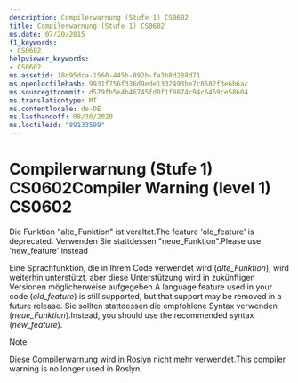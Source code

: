 ```yaml
---
description: Compilerwarnung (Stufe 1) CS0602
title: Compilerwarnung (Stufe 1) CS0602
ms.date: 07/20/2015
f1_keywords:
- CS0602
helpviewer_keywords:
- CS0602
ms.assetid: 18d95dca-1560-445b-892b-fa3b8d288d71
ms.openlocfilehash: 9931f756f336d9ede1332493be7c8582f3e6b6ac
ms.sourcegitcommit: d579fb5e4b46745fd0f1f8874c94c6469ce58604
ms.translationtype: MT
ms.contentlocale: de-DE
ms.lasthandoff: 08/30/2020
ms.locfileid: "89133599"
---
```

# <a name="compiler-warning-level-1-cs0602"></a><span data-ttu-id="19e44-103">Compilerwarnung (Stufe 1) CS0602</span><span class="sxs-lookup"><span data-stu-id="19e44-103">Compiler Warning (level 1) CS0602</span></span>

<span data-ttu-id="19e44-104">Die Funktion "alte_Funktion" ist veraltet.</span><span class="sxs-lookup"><span data-stu-id="19e44-104">The feature 'old_feature' is deprecated.</span></span> <span data-ttu-id="19e44-105">Verwenden Sie stattdessen "neue_Funktion".</span><span class="sxs-lookup"><span data-stu-id="19e44-105">Please use 'new_feature' instead</span></span>

 <span data-ttu-id="19e44-106">Eine Sprachfunktion, die in Ihrem Code verwendet wird (*alte_Funktion*), wird weiterhin unterstützt, aber diese Unterstützung wird in zukünftigen Versionen möglicherweise aufgegeben.</span><span class="sxs-lookup"><span data-stu-id="19e44-106">A language feature used in your code (*old_feature*) is still supported, but that support may be removed in a future release.</span></span> <span data-ttu-id="19e44-107">Sie sollten stattdessen die empfohlene Syntax verwenden (*neue_Funktion*).</span><span class="sxs-lookup"><span data-stu-id="19e44-107">Instead, you should use the recommended syntax (*new_feature*).</span></span>

> [!NOTE]
> <span data-ttu-id="19e44-108">Diese Compilerwarnung wird in Roslyn nicht mehr verwendet.</span><span class="sxs-lookup"><span data-stu-id="19e44-108">This compiler warning is no longer used in Roslyn.</span></span>
